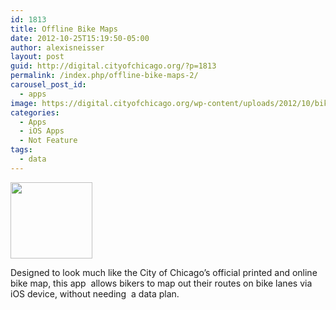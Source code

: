 ```yaml
---
id: 1813
title: Offline Bike Maps
date: 2012-10-25T15:19:50-05:00
author: alexisneisser
layout: post
guid: http://digital.cityofchicago.org/?p=1813
permalink: /index.php/offline-bike-maps-2/
carousel_post_id:
  - apps
image: https://digital.cityofchicago.org/wp-content/uploads/2012/10/bikemap2.jpg
categories:
  - Apps
  - iOS Apps
  - Not Feature
tags:
  - data
---
```

[<img loading="lazy" class="alignnone size-full wp-image-12071" title="bikemap" src="http://digital.cityofchicago.org/wp-content/uploads/2012/10/bikemap2.jpg" alt="" width="131" height="122" />](http://www.offlinebikemap.com/)

Designed to look much like the City of Chicago&#8217;s official printed and online bike map, this app  allows bikers to map out their routes on bike lanes via iOS device, without needing  a data plan.